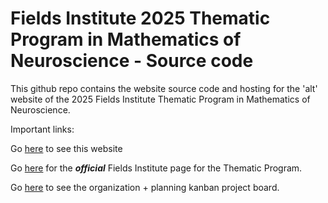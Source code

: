 # Fields Institute 2025 Thematic Program in Mathematics of Neuroscience - Source code

This github repo contains the website source code and hosting for the 'alt' website of the 2025 Fields Institute Thematic Program in Mathematics of Neuroscience. 

Important links: 

Go [here](https://griffithslab.github.io/FieldsInstitute_MathNeuro) to see this website  

Go [here](http://www.fields.utoronto.ca/activities/25-26/neuroscience) for the ***official*** Fields Institute page for the Thematic Program.  

Go [here](https://github.com/orgs/GriffithsLab/projects/17) to see the organization + planning kanban project board. 

